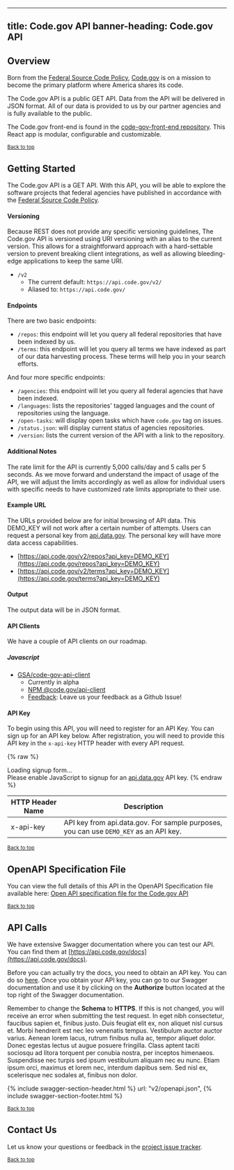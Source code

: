 
---
title: Code.gov API
banner-heading: Code.gov API
---

<link rel="stylesheet" type="text/css" href="../../assets/swaggerui-dist/swagger-ui.css" >
<link rel="stylesheet" type="text/css" href="../../assets/swaggerui-dist/custom.css" >


## Overview

Born from the [Federal Source Code Policy](https://sourcecode.cio.gov/), [Code.gov](https://code.gov) is on a mission to become the primary platform where America shares its code.

The Code.gov API is a public GET API. Data from the API will be delivered in JSON format. All of our data is provided to us by our partner agencies and is fully available to the public.

The Code.gov front-end is found in the [code-gov-front-end repository](https://github.com/GSA/code-gov-front-end).  This React app is modular, configurable and customizable.

<p><small><a href="#">Back to top</a></small></p>

## Getting Started


The Code.gov API is a GET API. With this API, you will be able to explore the software projects that federal agencies have published in accordance with the [Federal Source Code Policy](https://sourcecode.cio.gov/).

#### Versioning
Because REST does not provide any specific versioning guidelines, The Code.gov API is versioned using URI versioning with an alias to the current version. This allows for a straightforward approach with a hard-settable version to prevent breaking client integrations, as well as allowing bleeding-edge applications to keep the same URI.

-  `/v2`
	- The current default: `https://api.code.gov/v2/`
	- Aliased to: `https://api.code.gov/` 

#### Endpoints
There are two basic endpoints:

- `/repos`: this endpoint will let you query all federal repositories that have been indexed by us.
- `/terms`: this endpoint will let you query all terms we have indexed as part of our data harvesting process. These terms will help you in your search efforts.

And four more specific endpoints:
- `/agencies`: this endpoint will let you query all federal agencies that have been indexed. 
- `/languages`:  lists the repositories' tagged languages and the count of repositories using the language.
- `/open-tasks`:  will display open tasks which have `code.gov` tag on issues.
- `/status.json`:  will display current status of agencies repositories.
- `/version`: lists the current version of the API with a link to the repository.

#### Additional Notes

The rate limit for the API is currently 5,000 calls/day and 5 calls per 5 seconds. As we move forward and understand the impact of usage of the API, we will adjust the limits accordingly as well as allow for individual users with specific needs to have customized rate limits appropriate to their use.

#### Example URL

The URLs provided below are for initial browsing of API data. This DEMO_KEY will not work after a certain number of attempts. Users can request a personal key from [api.data.gov](https://api.data.gov/signup/). The personal key will have more data access capabilities.

* [https://api.code.gov/v2/repos?api_key=DEMO_KEY](https://api.code.gov/repos?api_key=DEMO_KEY)
* [https://api.code.gov/v2/terms?api_key=DEMO_KEY](https://api.code.gov/terms?api_key=DEMO_KEY)

#### Output

The output data will be in JSON format.

#### API Clients

We have a couple of API clients on our roadmap.

##### Javascript

- [GSA/code-gov-api-client](https://github.com/GSA/code-gov-api-client)
  - Currently in alpha
  - [NPM @code.gov/api-client](https://www.npmjs.com/package/@code.gov/api-client)
  - [Feedback](https://github.com/GSA/code-gov-api-client/issues/new): Leave us your feedback as a Github Issue!



#### API Key

To begin using this API, you will need to register for an API Key. You can sign up for an API key below.  After registration, you will need to provide this API key in the `x-api-key` HTTP header with every API request.


{% raw %}
<div id="apidatagov_signup">Loading signup form...</div>
<script type="text/javascript">
  /* * * CONFIGURATION VARIABLES: EDIT BEFORE PASTING INTO YOUR WEBPAGE * * */
  var apiUmbrellaSignupOptions = {
    // Pick a short, unique name to identify your site, like 'gsa-auctions'
    // in this example.
    registrationSource: 'gsa-open',

    // Enter the API key you signed up for and specially configured for this
    // API key signup embed form.
    apiKey: 'ELORrx8BmruIQg0kicvVjT0FonWUl4xGluJwEjiT',

    // Provide an example URL you want to show to users after they signup.
    // This can be any API endpoint on your server, and you can use the
    // special {{api_key}} variable to automatically substitute in the API
    // key the user just signed up for.
    exampleApiUrl: 'https://api.code.gov/repos?api_key={{api_key}}',

    // OPTIONAL: Provide extra content to display on the signup confirmation
    // page. This will be displayed below the user's API key and the example
    // API URL are shown. HTML is allowed. Defaults to ""
    // signupConfirmationMessage: '',

    // OPTIONAL: Provide a URL to your own contact page to link to for user
    // support. Defaults to "https://api.data.gov/contact/"
    contactUrl: 'https://github.com/GSA/code-gov-api/issues',

    // OPTIONAL: Set to true to verify the user's e-mail address by only
    // sending them their API key via e-mail, and not displaying it on the
    // signup confirmation web page. Defaults to false.
    // verifyEmail: true,

    // OPTIONAL: Set to false to disable sending a welcome e-mail to the
    // user after signing up. Defaults to true.
    // sendWelcomeEmail: false,

    // OPTIONAL: Provide the name of your developer site. This will appear
    // in the subject of the welcome e-mail as "Your {{siteName}} API key".
    // Defaults to "api.data.gov".
    // siteName: 'GSA Developer Network',

    // OPTIONAL: Provide a custom sender name for who the welcome email
    // appears from. The actual address will be "noreply@api.data.gov", but
    // this will change the name of the displayed sender in this fashion:
    // "{{emailFromName}} <noreply@api.data.gov>". Defaults to "".
    // emailFromName: 'GSA Developer Network',

    // OPTIONAL: Provide an extra input field to ask for the user's website.
    // Defaults to false.
    // websiteInput: true,

    // OPTIONAL: Provide an extra checkbox asking the user to agree to terms
    // and conditions before signing up. Defaults to false.
    // termsCheckbox: true,

    // OPTIONAL: If the terms & conditions checkbox is enabled, link to this
    // URL for your API's terms & conditions. Defaults to "".
    // termsUrl: "https://agency.gov/api-terms/",
  };

  /* * * DON'T EDIT BELOW THIS LINE * * */
  (function() {
    var apiUmbrella = document.createElement('script'); apiUmbrella.type = 'text/javascript'; apiUmbrella.async = true;
    apiUmbrella.src = 'https://api.data.gov/static/javascripts/signup_embed.js';
    (document.getElementsByTagName('head')[0] || document.getElementsByTagName('body')[0]).appendChild(apiUmbrella);
  })();
</script>
<noscript>Please enable JavaScript to signup for an <a href="http://api.data.gov/">api.data.gov</a> API key.</noscript>
{% endraw %}  

| HTTP Header Name | Description |
| ---- | ----------- |
| x-api-key | API key from api.data.gov.  For sample purposes, you can use `DEMO_KEY` as an API key. |

<p><small><a href="#">Back to top</a></small></p>



## OpenAPI Specification File

You can view the full details of this API in the OpenAPI Specification file available here:
<a href="v2/openapi.json">Open API specification file for the Code.gov API</a>

<p><small><a href="#">Back to top</a></small></p>

## API Calls


We have extensive Swagger documentation where you can test our API. You can find them at [https://api.code.gov/docs](https://api.code.gov/docs).

Before you can actually try the docs, you need to obtain an API key. You can do so [here](/key.html). Once you obtain your API key, you can go to our Swagger documentation and use it by clicking on the __Authorize__ button located at the top right of the Swagger documentation.

Remember to change the __Schema__ to __HTTPS__. If this is not changed, you will receive an error when submitting the test request.
In eget nibh consectetur, faucibus sapien et, finibus justo. Duis feugiat elit ex, non aliquet nisl cursus et. Morbi hendrerit est nec leo venenatis tempus. Vestibulum auctor auctor varius. Aenean lorem lacus, rutrum finibus nulla ac, tempor aliquet dolor. Donec egestas lectus ut augue posuere fringilla. Class aptent taciti sociosqu ad litora torquent per conubia nostra, per inceptos himenaeos. Suspendisse nec turpis sed ipsum vestibulum aliquam nec eu nunc. Etiam ipsum orci, maximus et lorem nec, interdum dapibus sem. Sed nisl ex, scelerisque nec sodales at, finibus non dolor.


{% include swagger-section-header.html %}
    url: "v2/openapi.json", 
{% include swagger-section-footer.html %}


<p><small><a href="#">Back to top</a></small></p>




## Contact Us

Let us know your questions or feedback in the [project issue tracker](https://github.com/GSA/code-gov-api/issues).  


<p><small><a href="#">Back to top</a></small></p>
